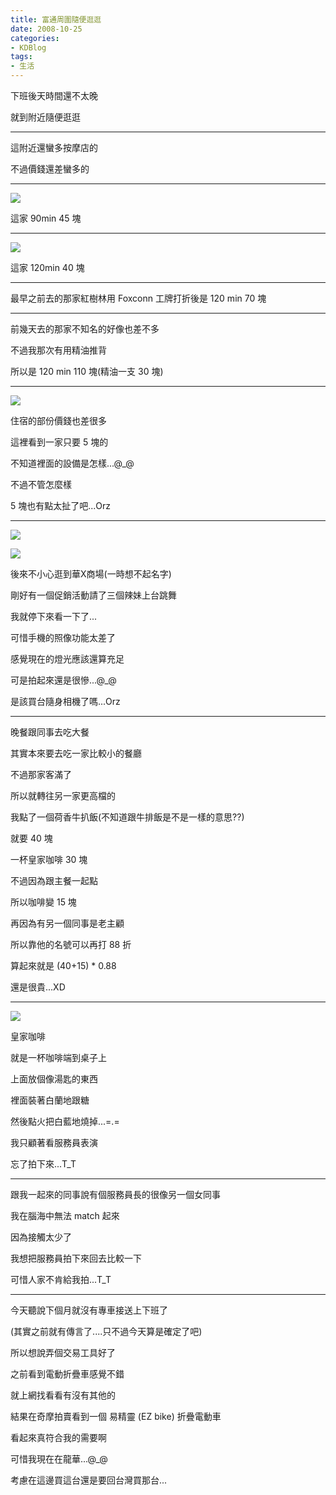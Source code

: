 ```yaml
---
title: 富通周圍隨便逛逛
date: 2008-10-25
categories:
- KDBlog
tags:
- 生活
---
```

下班後天時間還不太晚

就到附近隨便逛逛

---

這附近還蠻多按摩店的

不過價錢還差蠻多的

---

![]({{urls.media}}/KDBlog/2008/10/25/IMAG0105.jpg)

這家 90min 45 塊

---

![]({{urls.media}}/KDBlog/2008/10/25/IMAG0107.jpg)

這家 120min 40 塊

---

最早之前去的那家紅樹林用 Foxconn 工牌打折後是 120 min 70 塊

---

前幾天去的那家不知名的好像也差不多

不過我那次有用精油推背

所以是 120 min 110 塊(精油一支 30 塊)

---

![]({{urls.media}}/KDBlog/2008/10/25/IMAG0109.jpg)

住宿的部份價錢也差很多

這裡看到一家只要 5 塊的

不知道裡面的設備是怎樣...@_@

不過不管怎麼樣

5 塊也有點太扯了吧...Orz

---

![]({{urls.media}}/KDBlog/2008/10/25/IMAG0113.jpg)

![]({{urls.media}}/KDBlog/2008/10/25/IMAG0114.jpg)

後來不小心逛到華X商場(一時想不起名字)

剛好有一個促銷活動請了三個辣妹上台跳舞

我就停下來看一下了...

可惜手機的照像功能太差了

感覺現在的燈光應該還算充足

可是拍起來還是很慘...@_@

是該買台隨身相機了嗎...Orz

---

晚餐跟同事去吃大餐

其實本來要去吃一家比較小的餐廳

不過那家客滿了

所以就轉往另一家更高檔的

我點了一個荷香牛扒飯(不知道跟牛排飯是不是一樣的意思??)

就要 40 塊

一杯皇家咖啡 30 塊

不過因為跟主餐一起點

所以咖啡變 15 塊

再因為有另一個同事是老主顧

所以靠他的名號可以再打 88 折

算起來就是 (40+15) * 0.88

還是很貴...XD

---

![]({{urls.media}}/KDBlog/2008/10/25/IMAG0116.jpg)

皇家咖啡

就是一杯咖啡端到桌子上

上面放個像湯匙的東西

裡面裝著白蘭地跟糖

然後點火把白藍地燒掉...=.=

我只顧著看服務員表演

忘了拍下來...T_T

---

跟我一起來的同事說有個服務員長的很像另一個女同事

我在腦海中無法 match 起來

因為接觸太少了

我想把服務員拍下來回去比較一下

可惜人家不肯給我拍...T_T

---

今天聽說下個月就沒有專車接送上下班了

(其實之前就有傳言了....只不過今天算是確定了吧)

所以想說弄個交易工具好了

之前看到電動折疊車感覺不錯

就上網找看看有沒有其他的

結果在奇摩拍賣看到一個 易精靈 (EZ bike) 折疊電動車

看起來真符合我的需要啊

可惜我現在在龍華...@_@

考慮在這邊買這台還是要回台灣買那台...

